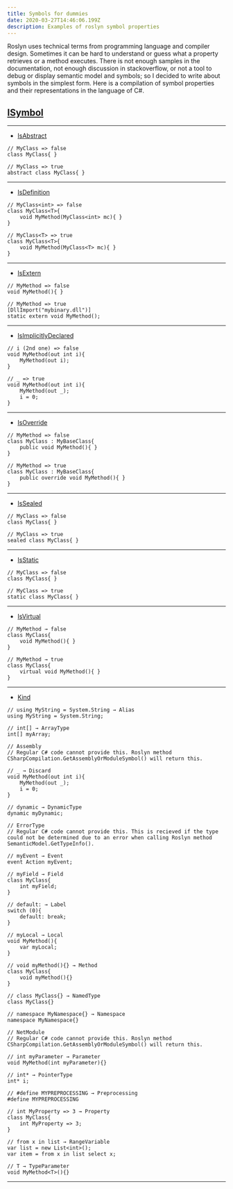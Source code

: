```yaml
---
title: Symbols for dummies
date: 2020-03-27T14:46:06.199Z
description: Examples of roslyn symbol properties
---
```

Roslyn uses technical terms from programming language and compiler design. Sometimes it can be hard to understand or guess what a property retrieves or a method executes. There is not enough samples in the documentation, not enough discussion in stackoverflow, or not a tool to debug or display semantic model and symbols; so I decided to write about symbols in the simplest form. Here is a compilation of symbol properties and their representations in the language of C#.

<!-- end -->

## [ISymbol](https://docs.microsoft.com/en-us/dotnet/api/microsoft.codeanalysis.isymbol?view=roslyn-dotnet)

<hr>

* [IsAbstract](https://docs.microsoft.com/en-us/dotnet/api/microsoft.codeanalysis.isymbol.isabstract?view=roslyn-dotnet#Microsoft_CodeAnalysis_ISymbol_IsAbstract)

```csharp{1,4}
// MyClass => false
class MyClass{ }

// MyClass => true
abstract class MyClass{ }
```

<hr>

* [IsDefinition](https://docs.microsoft.com/en-us/dotnet/api/microsoft.codeanalysis.isymbol.isdefinition?view=roslyn-dotnet#Microsoft_CodeAnalysis_ISymbol_IsDefinition)

```csharp{1,6}
// MyClass<int> => false
class MyClass<T>{
	void MyMethod(MyClass<int> mc){ }
} 

// MyClass<T> => true
class MyClass<T>{
	void MyMethod(MyClass<T> mc){ }
}
```

<hr>

* [IsExtern](https://docs.microsoft.com/en-us/dotnet/api/microsoft.codeanalysis.isymbol.isextern?view=roslyn-dotnet#Microsoft_CodeAnalysis_ISymbol_IsExtern)

```csharp{1,4}
// MyMethod => false
void MyMethod(){ }

// MyMethod => true
[DllImport("mybinary.dll")]
static extern void MyMethod();
```

<hr>

* [IsImplicitlyDeclared](https://docs.microsoft.com/en-us/dotnet/api/microsoft.codeanalysis.isymbol.isimplicitlydeclared?view=roslyn-dotnet#Microsoft_CodeAnalysis_ISymbol_IsImplicitlyDeclared)

```csharp{1,6}
// i (2nd one) => false
void MyMethod(out int i){
	MyMethod(out i);
}

// _ => true
void MyMethod(out int i){
	MyMethod(out _);
	i = 0;
}
```

<hr>

* [IsOverride](https://docs.microsoft.com/en-us/dotnet/api/microsoft.codeanalysis.isymbol.isoverride?view=roslyn-dotnet#Microsoft_CodeAnalysis_ISymbol_IsOverride)

```csharp{1,6}
// MyMethod => false
class MyClass : MyBaseClass{
	public void MyMethod(){ }
}

// MyMethod => true
class MyClass : MyBaseClass{
	public override void MyMethod(){ }
}
```

<hr>

* [IsSealed](https://docs.microsoft.com/en-us/dotnet/api/microsoft.codeanalysis.isymbol.issealed?view=roslyn-dotnet#Microsoft_CodeAnalysis_ISymbol_IsSealed)

```csharp{1,4}
// MyClass => false
class MyClass{ }

// MyClass => true
sealed class MyClass{ }
```

<hr>

* [IsStatic](https://docs.microsoft.com/en-us/dotnet/api/microsoft.codeanalysis.isymbol.isstatic?view=roslyn-dotnet#Microsoft_CodeAnalysis_ISymbol_IsStatic)

```csharp{1,4}
// MyClass => false
class MyClass{ }

// MyClass => true
static class MyClass{ }
```

<hr>

* [IsVirtual](https://docs.microsoft.com/en-us/dotnet/api/microsoft.codeanalysis.isymbol.isvirtual?view=roslyn-dotnet#Microsoft_CodeAnalysis_ISymbol_IsVirtual)

```csharp{1,6}
// MyMethod → false
class MyClass{
	void MyMethod(){ }
}

// MyMethod → true
class MyClass{
	virtual void MyMethod(){ }
}
```

<hr>

* [Kind](https://docs.microsoft.com/en-us/dotnet/api/microsoft.codeanalysis.isymbol.kind?view=roslyn-dotnet#Microsoft_CodeAnalysis_ISymbol_Kind)


```csharp{1,4,7,10,16,19,22,25,30,35,40,45,48,51,54,57,60,63,68,72}
// using MyString = System.String → Alias
using MyString = System.String;

// int[] → ArrayType
int[] myArray;

// Assembly
// Regular C# code cannot provide this. Roslyn method CSharpCompilation.GetAssemblyOrModuleSymbol() will return this.

// _ → Discard
void MyMethod(out int i){
	MyMethod(out _);
	i = 0;
}

// dynamic → DynamicType
dynamic myDynamic;

// ErrorType
// Regular C# code cannot provide this. This is recieved if the type could not be determined due to an error when calling Roslyn method SemanticModel.GetTypeInfo().

// myEvent → Event
event Action myEvent;

// myField → Field
class MyClass{
	int myField;
}

// default: → Label
switch (0){
    default: break;
}

// myLocal → Local
void MyMethod(){
	var myLocal;
}

// void myMethod(){} → Method
class MyClass{
	void myMethod(){}
}

// class MyClass{} → NamedType
class MyClass{}

// namespace MyNamespace{} → Namespace
namespace MyNamespace{}

// NetModule
// Regular C# code cannot provide this. Roslyn method CSharpCompilation.GetAssemblyOrModuleSymbol() will return this.

// int myParameter → Parameter
void MyMethod(int myParameter){}

// int* → PointerType
int* i;

// #define MYPREPROCESSING → Preprocessing
#define MYPREPROCESSING

// int MyProperty => 3 → Property
class MyClass{
	int MyProperty => 3;
}

// from x in list → RangeVariable
var list = new List<int>();
var item = from x in list select x;

// T → TypeParameter
void MyMethod<T>(){}
```

<hr>

